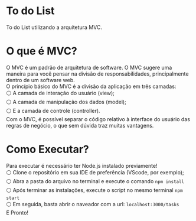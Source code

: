 # To do List
To do List utilizando a arquitetura MVC.
# O que é MVC?
O MVC é um padrão de arquitetura de software. O MVC sugere uma maneira para você pensar na divisão de responsabilidades, principalmente dentro de um software web.<br>
O princípio básico do MVC é a divisão da aplicação em três camadas: <br>
⚪ A camada de interação do usuário (view); <br>
⚪ A camada de manipulação dos dados (model); <br>
⚪ E a camada de controle (controller).<br>
Com o MVC, é possível separar o código relativo à interface do usuário das regras de negócio, o que sem dúvida traz muitas vantagens.
# Como Executar?
Para executar é necessário ter Node.js instalado previamente! <br>
⚪ Clone o repositório em sua IDE de preferência (VScode, por exemplo); <br>
⚪ Abra a pasta do arquivo no terminal e execute o comando <code>npm install</code> <br>
⚪ Após terminar as instalações, execute o script no mesmo terminal <code>npm start</code> <br>
⚪ Em seguida, basta abrir o naveador com a url: <code>localhost:3000/tasks</code> <br>
E Pronto!
